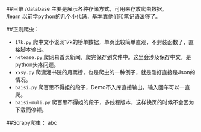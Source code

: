 ##目录
/database 主要是展示各种存储方式，可用来存放爬虫数据。<br>
/learn 以前学python的几个小代码，基本靠他们和笔记语法够了。<br>

##正则爬虫：

 * `17k.py`  爬中文小说网17k的榜单数据，单页比较简单直观，不封装函数了，直接脚本输出。
 * `netease.py`  爬网易首页新闻，爬完保存到文件中。这里会涉及保存中文，是python头疼问题。
 * `xxsy.py` 爬潇湘书院的月票榜，也是爬虫的一种例子，就是刚好直接是Json的情况。
 * `baisi.py` 爬百思不得姐的段子，Demo不入库直接输出，输入回车可以一直爬。
 * `baisi-muli.py` 爬百思不得姐的段子，多线程版本，这样换页的时候不会因为下载而停顿。


##Scrapy爬虫：
  abc